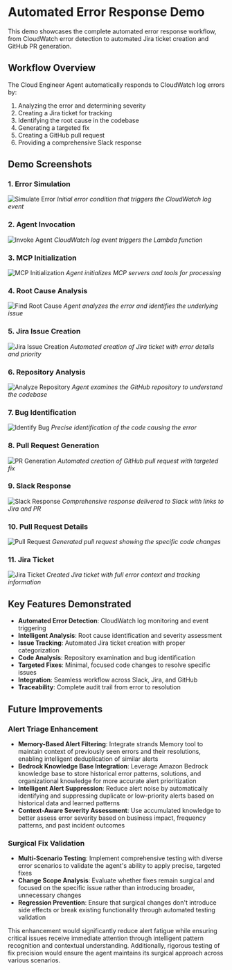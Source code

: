 # Automated Error Response Demo

This demo showcases the complete automated error response workflow, from CloudWatch error detection to automated Jira ticket creation and GitHub PR generation.

## Workflow Overview

The Cloud Engineer Agent automatically responds to CloudWatch log errors by:
1. Analyzing the error and determining severity
2. Creating a Jira ticket for tracking
3. Identifying the root cause in the codebase
4. Generating a targeted fix
5. Creating a GitHub pull request
6. Providing a comprehensive Slack response

## Demo Screenshots

### 1. Error Simulation
![Simulate Error](1_simulate_the_error.png)
*Initial error condition that triggers the CloudWatch log event*

### 2. Agent Invocation
![Invoke Agent](2_invoke_agent.png)
*CloudWatch log event triggers the Lambda function*

### 3. MCP Initialization
![MCP Initialization](3_mcp_initialisation.png)
*Agent initializes MCP servers and tools for processing*

### 4. Root Cause Analysis
![Find Root Cause](4_find_root_cause.png)
*Agent analyzes the error and identifies the underlying issue*

### 5. Jira Issue Creation
![Jira Issue Creation](5_jira_issue_creation.png)
*Automated creation of Jira ticket with error details and priority*

### 6. Repository Analysis
![Analyze Repository](6_analyse_repo.png)
*Agent examines the GitHub repository to understand the codebase*

### 7. Bug Identification
![Identify Bug](7_identify_the_bug.png)
*Precise identification of the code causing the error*

### 8. Pull Request Generation
![PR Generation](8_raise_pr_and_summarisation.png)
*Automated creation of GitHub pull request with targeted fix*

### 9. Slack Response
![Slack Response](9_slack_response.png)
*Comprehensive response delivered to Slack with links to Jira and PR*

### 10. Pull Request Details
![Pull Request](10_pull_request.png)
*Generated pull request showing the specific code changes*

### 11. Jira Ticket
![Jira Ticket](11_jira.png)
*Created Jira ticket with full error context and tracking information*

## Key Features Demonstrated

- **Automated Error Detection**: CloudWatch log monitoring and event triggering
- **Intelligent Analysis**: Root cause identification and severity assessment
- **Issue Tracking**: Automated Jira ticket creation with proper categorization
- **Code Analysis**: Repository examination and bug identification
- **Targeted Fixes**: Minimal, focused code changes to resolve specific issues
- **Integration**: Seamless workflow across Slack, Jira, and GitHub
- **Traceability**: Complete audit trail from error to resolution

## Future Improvements

### Alert Triage Enhancement
- **Memory-Based Alert Filtering**: Integrate strands Memory tool to maintain context of previously seen errors and their resolutions, enabling intelligent deduplication of similar alerts
- **Bedrock Knowledge Base Integration**: Leverage Amazon Bedrock knowledge base to store historical error patterns, solutions, and organizational knowledge for more accurate alert prioritization
- **Intelligent Alert Suppression**: Reduce alert noise by automatically identifying and suppressing duplicate or low-priority alerts based on historical data and learned patterns
- **Context-Aware Severity Assessment**: Use accumulated knowledge to better assess error severity based on business impact, frequency patterns, and past incident outcomes

### Surgical Fix Validation
- **Multi-Scenario Testing**: Implement comprehensive testing with diverse error scenarios to validate the agent's ability to apply precise, targeted fixes
- **Change Scope Analysis**: Evaluate whether fixes remain surgical and focused on the specific issue rather than introducing broader, unnecessary changes
- **Regression Prevention**: Ensure that surgical changes don't introduce side effects or break existing functionality through automated testing validation

This enhancement would significantly reduce alert fatigue while ensuring critical issues receive immediate attention through intelligent pattern recognition and contextual understanding. Additionally, rigorous testing of fix precision would ensure the agent maintains its surgical approach across various scenarios.
